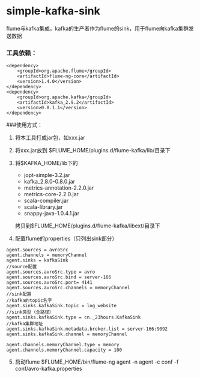 simple-kafka-sink
=================
flume与kafka集成，kafka的生产者作为flume的sink，用于flume向kafka集群发送数据

### 工具依赖：

    <dependency>
        <groupId>org.apache.flume</groupId>
        <artifactId>flume-ng-core</artifactId>
        <version>1.4.0</version>
    </dependency>
    <dependency>
        <groupId>org.apache.kafka</groupId>
        <artifactId>kafka_2.9.2</artifactId>
        <version>0.8.1.1</version>
    </dependency>

###使用方式：
1.  将本工具打成jar包，如xxx.jar
2.  将xxx.jar放到 $FLUME_HOME/plugins.d/flume-kafka/lib/目录下
3.  将$KAFKA_HOME/lib下的
    * jopt-simple-3.2.jar
    * kafka_2.8.0-0.8.0.jar
    * metrics-annotation-2.2.0.jar
    * metrics-core-2.2.0.jar
    * scala-compiler.jar
    * scala-library.jar
    * snappy-java-1.0.4.1.jar

    拷贝到$FLUME_HOME/plugins.d/flume-kafka/libext/目录下
  
4.  配置flume的properties（只列出sink部分）
```
agent.sources = avroSrc
agent.channels = memoryChannel
agent.sinks = kafkaSink
//source配置
agent.sources.avroSrc.type = avro
agent.sources.avroSrc.bind = server-166
agent.sources.avroSrc.port= 4141
agent.sources.avroSrc.channels = memoryChannel
//sink配置
//kafka的topic名字
agent.sinks.kafkaSink.topic = log_website
//sink类型（全路径）
agent.sinks.kafkaSink.type = cn._23hours.KafkaSink
//kafka集群地址
agent.sinks.kafkaSink.metadata.broker.list = server-166:9092
agent.sinks.kafkaSink.channel = memoryChannel

agent.channels.memoryChannel.type = memory
agent.channels.memoryChannel.capacity = 100
```

5.  启动flume
    $FLUME_HOME/bin/flume-ng agent -n agent -c conf -f conf/avro-kafka.properties

